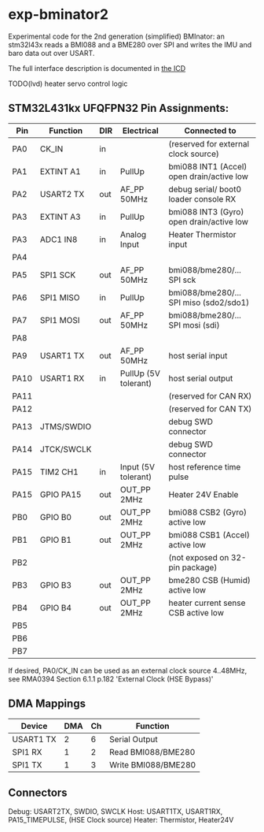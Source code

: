 # exp-bminator2

Experimental code for the 2nd generation (simplified) BMInator: an stm32l43x reads a BMI088 and a BME280 over SPI and writes the IMU and baro data out over USART.

The full interface description is documented in [the ICD](doc/ddln-bminator2-ICD.md)

TODO(lvd) heater servo control logic

## STM32L431kx UFQFPN32 Pin Assignments:

| Pin  | Function   | DIR | Electrical           | Connected to                              |
| ---- | ---------- | --- | -------------------- | ----------------------------------------- |
| PA0  | CK_IN      | in  |                      | (reserved for external clock source)      |
| PA1  | EXTINT A1  | in  | PullUp               | bmi088 INT1 (Accel) open drain/active low |
| PA2  | USART2 TX  | out | AF_PP 50MHz          | debug serial/ boot0 loader console RX     |
| PA3  | EXTINT A3  | in  | PullUp               | bmi088 INT3 (Gyro) open drain/active low  |
| PA3  | ADC1 IN8   | in  | Analog Input         | Heater Thermistor input                   |
| PA4  |            |     |                      |                                           |
| PA5  | SPI1 SCK   | out | AF_PP 50MHz          | bmi088/bme280/... SPI sck                 |
| PA6  | SPI1 MISO  | in  | PullUp               | bmi088/bme280/... SPI miso (sdo2/sdo1)    |
| PA7  | SPI1 MOSI  | out | AF_PP 50MHz          | bmi088/bme280/... SPI mosi (sdi)          |
| PA8  |            |     |                      |                                           |
| PA9  | USART1 TX  | out | AF_PP 50MHz          | host serial input                         |
| PA10 | USART1 RX  | in  | PullUp (5V tolerant) | host serial output                        |
| PA11 |            |     |                      | (reserved for CAN RX)                     |
| PA12 |            |     |                      | (reserved for CAN TX)                     |
| PA13 | JTMS/SWDIO |     |                      | debug SWD connector                       |
| PA14 | JTCK/SWCLK |     |                      | debug SWD connector                       |
| PA15 | TIM2 CH1   | in  | Input (5V tolerant)  | host reference time pulse                 |
| PA15 | GPIO PA15  | out | OUT_PP 2MHz          | Heater 24V  Enable                        |
| PB0  | GPIO B0    | out | OUT_PP 2MHz          | bmi088 CSB2 (Gyro)  active low            |
| PB1  | GPIO B1    | out | OUT_PP 2MHz          | bmi088 CSB1 (Accel) active low            |
| PB2  |            |     |                      | (not exposed on 32-pin package)           |
| PB3  | GPIO B3    | out | OUT_PP 2MHz          | bme280 CSB  (Humid) active low            |
| PB4  | GPIO B4    | out | OUT_PP 2MHz          | heater current sense CSB active low       |
| PB5  |            |     |                      |                                           |
| PB6  |            |     |                      |                                           |
| PB7  |            |     |                      |                                           |

If desired, PA0/CK_IN can be used as an external clock source 4..48MHz, see
RMA0394 Section 6.1.1 p.182 'External Clock (HSE Bypass)'

## DMA Mappings

| Device    | DMA | Ch  | Function            |
| --------- | --- | --- | ------------------- |
| USART1 TX | 2   | 6   | Serial Output       |
| SPI1 RX   | 1   | 2   | Read BMI088/BME280  |
| SPI1 TX   | 1   | 3   | Write BMI088/BME280 |

## Connectors
Debug:  USART2TX, SWDIO, SWCLK
Host: USART1TX, USART1RX, PA15_TIMEPULSE, (HSE Clock source)
Heater:  Thermistor, Heater24V

